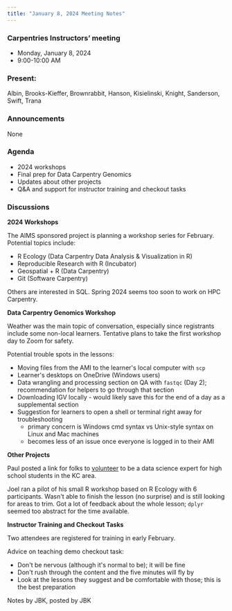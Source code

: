 ```yaml
---
title: "January 8, 2024 Meeting Notes"
---
```

### Carpentries Instructors’ meeting
- Monday, January 8, 2024
- 9:00-10:00 AM

### Present:
Albin, Brooks-Kieffer, Brownrabbit, Hanson, Kisielinski, Knight, Sanderson, Swift, Trana

### Announcements
None

### Agenda
- 2024 workshops
- Final prep for Data Carpentry Genomics
- Updates about other projects
- Q&A and support for instructor training and checkout tasks

### Discussions

**2024 Workshops**

The AIMS sponsored project is planning a workshop series for February. Potential topics include:

- R Ecology (Data Carpentry Data Analysis & Visualization in R)
- Reproducible Research with R (Incubator)
- Geospatial + R (Data Carpentry)
- Git (Software Carpentry)

Others are interested in SQL. Spring 2024 seems too soon to work on HPC Carpentry.

**Data Carpentry Genomics Workshop**

Weather was the main topic of conversation, especially since registrants include some non-local learners. Tentative plans to take the first workshop day to Zoom for safety.

Potential trouble spots in the lessons:

- Moving files from the AMI to the learner's local computer with `scp`
- Learner's desktops on OneDrive (Windows users)
- Data wrangling and processing section on QA with `fastqc` (Day 2); recommendation for helpers to go through that section
- Downloading IGV locally - would likely save this for the end of a day as a supplemental section
- Suggestion for learners to open a shell or terminal right away for troubleshooting
  - primary concern is Windows cmd syntax vs Unix-style syntax on Linux and Mac machines
  - becomes less of an issue once everyone is logged in to their AMI

**Other Projects**

Paul posted a link for folks to [volunteer](https://prepkc.org) to be a data science expert for high school students in the KC area.

Joel ran a pilot of his small R workshop based on R Ecology with 6 participants. Wasn't able to finish the lesson (no surprise) and is still looking for areas to trim. Got a lot of feedback about the whole lesson; `dplyr` seemed too abstract for the time available.

**Instructor Training and Checkout Tasks**

Two attendees are registered for training in early February.

Advice on teaching demo checkout task:

- Don't be nervous (although it's normal to be); it will be fine
- Don't rush through the content and the five minutes will fly by
- Look at the lessons they suggest and be comfortable with those; this is the best preparation


Notes by JBK, posted by JBK

